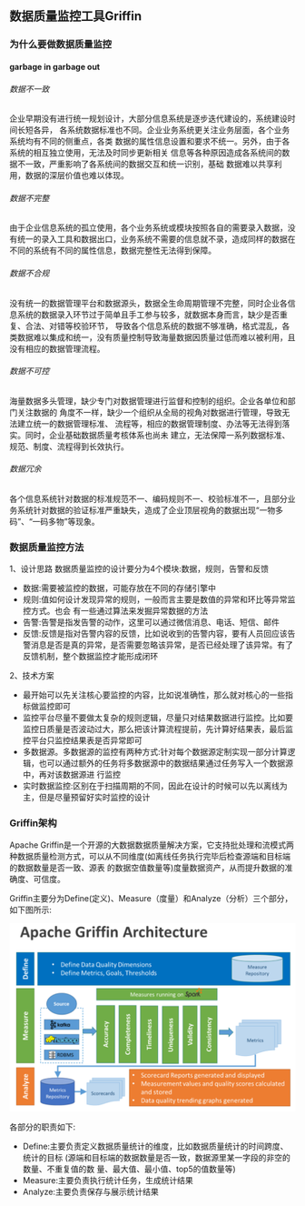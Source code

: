 ## 数据质量监控工具Griffin

### 为什么要做数据质量监控

#### garbage in garbage out

###### 数据不一致

企业早期没有进行统一规划设计，大部分信息系统是逐步迭代建设的，系统建设时间长短各异， 各系统数据标准也不同。企业业务系统更关注业务层面，各个业务系统均有不同的侧重点，各类 数据的属性信息设置和要求不统一。另外，由于各系统的相互独立使用，无法及时同步更新相关 信息等各种原因造成各系统间的数据不一致，严重影响了各系统间的数据交互和统一识别，基础 数据难以共享利用，数据的深层价值也难以体现。

###### 数据不完整

由于企业信息系统的孤立使用，各个业务系统或模块按照各自的需要录入数据，没有统一的录入工具和数据出口，业务系统不需要的信息就不录，造成同样的数据在不同的系统有不同的属性信息，数据完整性无法得到保障。

###### 数据不合规

没有统一的数据管理平台和数据源头，数据全生命周期管理不完整，同时企业各信息系统的数据录入环节过于简单且手工参与较多，就数据本身而言，缺少是否重复、合法、对错等校验环节， 导致各个信息系统的数据不够准确，格式混乱，各类数据难以集成和统一，没有质量控制导致海量数据因质量过低而难以被利用，且没有相应的数据管理流程。

###### 数据不可控

海量数据多头管理，缺少专门对数据管理进行监督和控制的组织。企业各单位和部门关注数据的 角度不一样，缺少一个组织从全局的视角对数据进行管理，导致无法建立统一的数据管理标准、 流程等，相应的数据管理制度、办法等无法得到落实。同时，企业基础数据质量考核体系也尚未 建立，无法保障一系列数据标准、规范、制度、流程得到长效执行。

###### 数据冗余 

各个信息系统针对数据的标准规范不一、编码规则不一、校验标准不一，且部分业务系统针对数据的验证标准严重缺失，造成了企业顶层视角的数据出现“一物多码”、“一码多物”等现象。

### 数据质量监控方法

1、设计思路
数据质量监控的设计要分为4个模块:数据，规则，告警和反馈

* 数据:需要被监控的数据，可能存放在不同的存储引擎中
* 规则:值如何设计发现异常的规则，一般而言主要是数值的异常和环比等异常监控方式。也会 有一些通过算法来发掘异常数据的方法
* 告警:告警是指发告警的动作，这里可以通过微信消息、电话、短信、邮件
* 反馈:反馈是指对告警内容的反馈，比如说收到的告警内容，要有人员回应该告警消息是否是真的异常，是否需要忽略该异常，是否已经处理了该异常。有了反馈机制，整个数据监控才能形成闭环

2、技术方案

* 最开始可以先关注核心要监控的内容，比如说准确性，那么就对核心的一些指标做监控即可
* 监控平台尽量不要做太复杂的规则逻辑，尽量只对结果数据进行监控。比如要监控日质量是否波动过大，那么把该计算流程提前，先计算好结果表，最后监控平台只监控结果表是否异常即可 
* 多数据源。多数据源的监控有两种方式:针对每个数据源定制实现一部分计算逻辑，也可以通过额外的任务将多数据源中的数据结果通过任务写入一个数据源中，再对该数据源进 行监控 
* 实时数据监控:区别在于扫描周期的不同，因此在设计的时候可以先以离线为主，但是尽量预留好实时监控的设计

### Griffin架构

Apache Griffin是一个开源的大数据数据质量解决方案，它支持批处理和流模式两种数据质量检测方式，可以从不同维度(如离线任务执行完毕后检查源端和目标端的数据数量是否一致、源表 的数据空值数量等)度量数据资产，从而提升数据的准确度、可信度。

Griffin主要分为Define(定义)、Measure（度量）和Analyze（分析）三个部分，如下图所示:

![Griffin架构](图片/Griffin架构.png)

各部分的职责如下:

* Define:主要负责定义数据质量统计的维度，比如数据质量统计的时间跨度、统计的目标 (源端和目标端的数据数量是否一致，数据源里某一字段的非空的数量、不重复值的数 量、最大值、最小值、top5的值数量等) 
* Measure:主要负责执行统计任务，生成统计结果 
* Analyze:主要负责保存与展示统计结果

